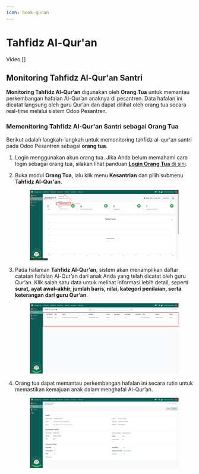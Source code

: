 ```yaml
---
icon: book-quran
---
```


# Tahfidz Al-Qur'an

Video \[]

## Monitoring Tahfidz Al-Qur'an Santri

**Monitoring Tahfidz Al-Qur’an** digunakan oleh **Orang Tua** untuk memantau perkembangan hafalan Al-Qur’an anaknya di pesantren. Data hafalan ini dicatat langsung oleh guru Qur’an dan dapat dilihat oleh orang tua secara real-time melalui sistem Odoo Pesantren.

### Memonitoring Tahfidz Al-Qur'an Santri sebagai Orang Tua

Berikut adalah langkah-langkah untuk memonitoring tahfidz al-qur'an santri pada Odoo Pesantren sebagai **orang tua**.

1. Login menggunakan akun orang tua. Jika Anda belum memahami cara login sebagai orang tua, silakan lihat panduan [**Login Orang Tua** di sini](../../../setup-and-konfigurasi/role-and-hak-akses-pengguna/panduan-login/login-orang-tua.md).
2.  Buka modul **Orang Tua**, lalu klik menu **Kesantrian** dan pilih submenu **Tahfidz Al-Qur'an**.

    <figure><img src="../../../.gitbook/assets/images-579.png" alt=""><figcaption></figcaption></figure>


3.  Pada halaman **Tahfidz Al-Qur’an**, sistem akan menampilkan daftar catatan hafalan Al-Qur’an dari anak Anda yang telah dicatat oleh guru Qur’an. Klik salah satu data untuk melihat informasi lebih detail, seperti **surat, ayat awal–akhir, jumlah baris, nilai, kategori penilaian, serta keterangan dari guru Qur’an**.

    <figure><img src="../../../.gitbook/assets/images-580.png" alt=""><figcaption></figcaption></figure>


4.  Orang tua dapat memantau perkembangan hafalan ini secara rutin untuk memastikan kemajuan anak dalam menghafal Al-Qur’an.

    <figure><img src="../../../.gitbook/assets/images-581.png" alt=""><figcaption></figcaption></figure>
